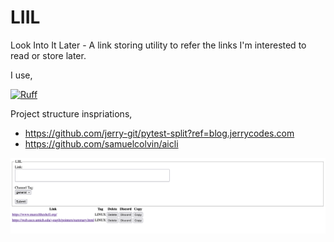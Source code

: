 # LIIL

Look Into It Later - A link storing utility to refer the links I'm interested to read
or store later.


I use,

[![Ruff](https://img.shields.io/endpoint?url=https://raw.githubusercontent.com/astral-sh/ruff/main/assets/badge/v2.json)](https://github.com/astral-sh/ruff)


Project structure inspriations,

* https://github.com/jerry-git/pytest-split?ref=blog.jerrycodes.com
* https://github.com/samuelcolvin/aicli

![example](example.png)
